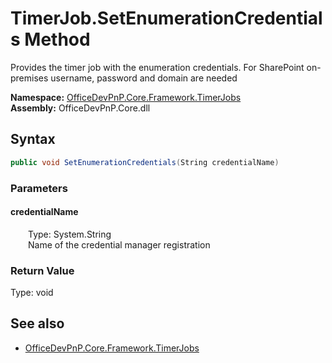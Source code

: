 # TimerJob.SetEnumerationCredentials Method  
Provides the timer job with the enumeration credentials. For SharePoint on-premises username, password and domain are needed  

**Namespace:** [OfficeDevPnP.Core.Framework.TimerJobs](OfficeDevPnP.Core.Framework.TimerJobs.md)  
**Assembly:** OfficeDevPnP.Core.dll  
## Syntax
```C#
public void SetEnumerationCredentials(String credentialName)
```
### Parameters
#### credentialName  
&emsp;&emsp;Type: System.String  
&emsp;&emsp;Name of the credential manager registration  

### Return Value
Type: void  

## See also
- [OfficeDevPnP.Core.Framework.TimerJobs](OfficeDevPnP.Core.Framework.TimerJobs.md)
